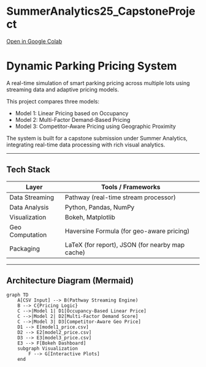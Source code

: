 # SummerAnalytics25_CapstoneProject

[Open in Google Colab]([https://colab.research.google.com/github/your-username/your-repo/blob/main/your_notebook.ipynb](https://colab.research.google.com/drive/1g2rIrmHVy-cyw6pD2q-fIciXte6aLc95?usp=sharing))


# Dynamic Parking Pricing System

A real-time simulation of smart parking pricing across multiple lots using streaming data and adaptive pricing models.

This project compares three models:

- Model 1: Linear Pricing based on Occupancy
- Model 2: Multi-Factor Demand-Based Pricing
- Model 3: Competitor-Aware Pricing using Geographic Proximity

The system is built for a capstone submission under Summer Analytics, integrating real-time data processing with rich visual analytics.

---

## Tech Stack

| Layer            | Tools / Frameworks                                  |
|------------------|-----------------------------------------------------|
| Data Streaming   | Pathway (real-time stream processor)                |
| Data Analysis    | Python, Pandas, NumPy                               |
| Visualization    | Bokeh, Matplotlib                                   |
| Geo Computation  | Haversine Formula (for geo-aware pricing)           |
| Packaging        | LaTeX (for report), JSON (for nearby map cache)     |

---

## Architecture Diagram (Mermaid)

```mermaid
graph TD
    A[CSV Input] --> B(Pathway Streaming Engine)
    B --> C{Pricing Logic}
    C -->|Model 1| D1[Occupancy-Based Linear Price]
    C -->|Model 2| D2[Multi-Factor Demand Score]
    C -->|Model 3| D3[Competitor-Aware Geo Price]
    D1 --> E[model1_price.csv]
    D2 --> E2[model2_price.csv]
    D3 --> E3[model3_price.csv]
    E3 --> F[Bokeh Dashboard]
    subgraph Visualization
        F --> G[Interactive Plots]
    end

